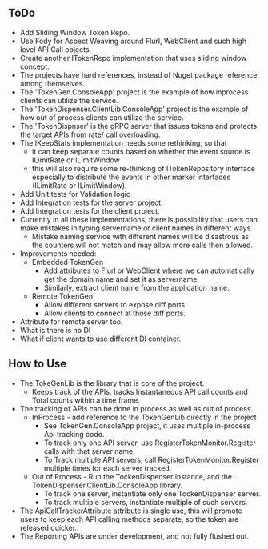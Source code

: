 
## ToDo ##
- Add Sliding Window Token Repo.
- Use Fody for Aspect Weaving around Flurl, WebClient and such high level API Call objects.
- Create another ITokenRepo implementation that uses sliding window concept.
- The projects have hard references, instead of Nuget package reference among themselves.
- The 'TokenGen.ConsoleApp' project is the example of how inprocess clients can utilize the service. 
- The 'TokenDispenser.ClientLib.ConsoleApp' project is the example of how out of process clients can utilize the service.
- The 'TokenDispnser' is the gRPC server that issues tokens and protects the target APIs from rate/ call overloading.
- The IKeepStats implementation needs some rethinking, so that 
  - it can keep separate counts based on whether the event source is ILimitRate or ILimitWindow
  - this will also require some re-thinking of ITokenRepository interface especially to distribute the events in other marker interfaces (ILimitRate or ILimitWindow).
- Add Unit tests for Validation logic
- Add Integration tests for the server project.
- Add Integration tests for the client project.
- Currently in all these implementations, there is possibility that users can make mistakes in typing servername or client names in different ways.
  - Mistake naming service with different names will be disastrous as the counters will not match and may allow more calls then allowed.
- Improvements needed:
  - Embedded TokenGen
    - Add attributes to Flurl or WebClient where we can automatically get the domain name and set it as servername
    - Similarly, extract client name from the application name.
  - Remote TokenGen
    - Allow different servers to expose diff ports.
    - Allow clients to connect at those diff ports.
- Attribute for remote server too.
- What is there is no DI
- What if client wants to use different DI container.

## How to Use ##
- The TokeGenLib is the library that is core of the project.
  - Keeps track of the APIs, tracks Instantaneous API call counts and Total counts within a time frame.
- The tracking of APIs can be done in process as well as out of process.
  - InProcess - add reference to the TokenGenLib directly in the project
    - See TokenGen.ConsoleApp project, it uses multiple in-process Api tracking code.
    - To track only one API server, use RegisterTokenMonitor.Register calls with that server name.
    - To Track multiple API servers, call RegisterTokenMonitor.Register multiple times for each server tracked.
  - Out of Process - Run the TockenDispenser instance, and the TokenDispenser.ClientLib.ConsoleApp library.
    - To track one server, instantiate only one TockenDispenser server.
    - To track multiple servers, instantiate multiple of such servers.
- The ApiCallTrackerAttribute attribute is single use, this will promote users to keep each API calling methods separate, so the token are released quicker..
- The Reporting APIs are under development, and not fully flushed out.

